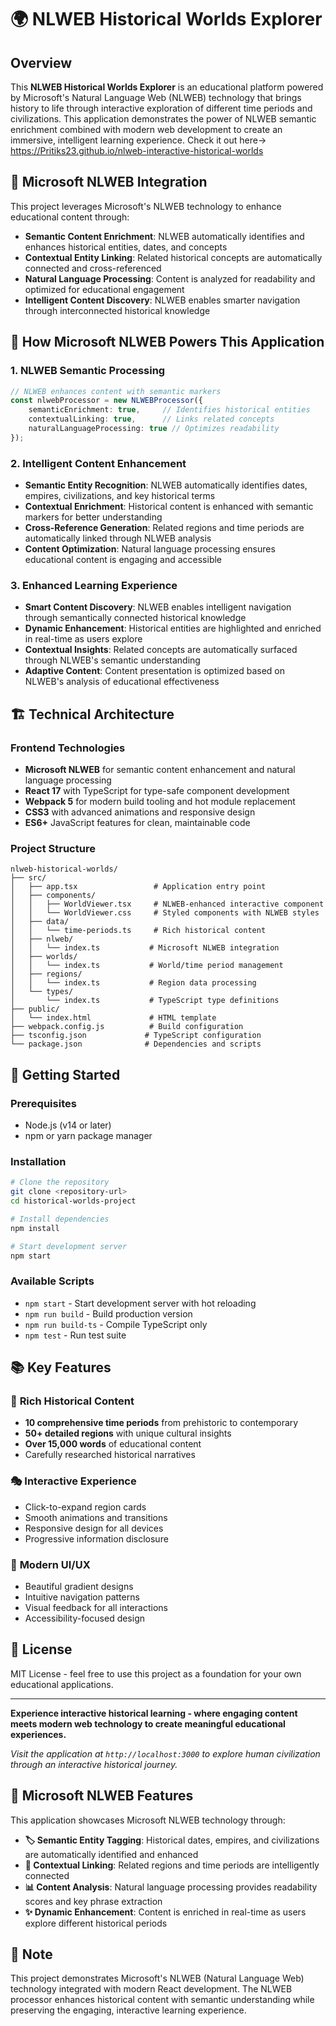 # 🌍 NLWEB Historical Worlds Explorer

## Overview

This **NLWEB Historical Worlds Explorer** is an educational platform powered by Microsoft's Natural Language Web (NLWEB) technology that brings history to life through interactive exploration of different time periods and civilizations. This application demonstrates the power of NLWEB semantic enrichment combined with modern web development to create an immersive, intelligent learning experience.
Check it out here-> https://Pritiks23.github.io/nlweb-interactive-historical-worlds

## 🎯 Microsoft NLWEB Integration

This project leverages Microsoft's NLWEB technology to enhance educational content through:

- **Semantic Content Enrichment**: NLWEB automatically identifies and enhances historical entities, dates, and concepts
- **Contextual Entity Linking**: Related historical concepts are automatically connected and cross-referenced
- **Natural Language Processing**: Content is analyzed for readability and optimized for educational engagement
- **Intelligent Content Discovery**: NLWEB enables smarter navigation through interconnected historical knowledge

## 🚀 How Microsoft NLWEB Powers This Application

### 1. **NLWEB Semantic Processing**
```typescript
// NLWEB enhances content with semantic markers
const nlwebProcessor = new NLWEBProcessor({
    semanticEnrichment: true,     // Identifies historical entities
    contextualLinking: true,      // Links related concepts
    naturalLanguageProcessing: true // Optimizes readability
});
```

### 2. **Intelligent Content Enhancement**
- **Semantic Entity Recognition**: NLWEB automatically identifies dates, empires, civilizations, and key historical terms
- **Contextual Enrichment**: Historical content is enhanced with semantic markers for better understanding
- **Cross-Reference Generation**: Related regions and time periods are automatically linked through NLWEB analysis
- **Content Optimization**: Natural language processing ensures educational content is engaging and accessible

### 3. **Enhanced Learning Experience**
- **Smart Content Discovery**: NLWEB enables intelligent navigation through semantically connected historical knowledge
- **Dynamic Enhancement**: Historical entities are highlighted and enriched in real-time as users explore
- **Contextual Insights**: Related concepts are automatically surfaced through NLWEB's semantic understanding
- **Adaptive Content**: Content presentation is optimized based on NLWEB's analysis of educational effectiveness

## 🏗️ Technical Architecture

### Frontend Technologies
- **Microsoft NLWEB** for semantic content enhancement and natural language processing
- **React 17** with TypeScript for type-safe component development
- **Webpack 5** for modern build tooling and hot module replacement
- **CSS3** with advanced animations and responsive design
- **ES6+** JavaScript features for clean, maintainable code

### Project Structure
```
nlweb-historical-worlds/
├── src/
│   ├── app.tsx                 # Application entry point
│   ├── components/
│   │   ├── WorldViewer.tsx     # NLWEB-enhanced interactive component
│   │   └── WorldViewer.css     # Styled components with NLWEB styles
│   ├── data/
│   │   └── time-periods.ts     # Rich historical content
│   ├── nlweb/
│   │   └── index.ts           # Microsoft NLWEB integration
│   ├── worlds/
│   │   └── index.ts           # World/time period management
│   ├── regions/
│   │   └── index.ts           # Region data processing
│   └── types/
│       └── index.ts           # TypeScript type definitions
├── public/
│   └── index.html             # HTML template
├── webpack.config.js          # Build configuration
├── tsconfig.json             # TypeScript configuration
└── package.json              # Dependencies and scripts
```

## 🔧 Getting Started

### Prerequisites
- Node.js (v14 or later)
- npm or yarn package manager

### Installation
```bash
# Clone the repository
git clone <repository-url>
cd historical-worlds-project

# Install dependencies
npm install

# Start development server
npm start
```

### Available Scripts
- `npm start` - Start development server with hot reloading
- `npm run build` - Build production version
- `npm run build-ts` - Compile TypeScript only
- `npm test` - Run test suite

## 📚 Key Features

### 📖 **Rich Historical Content**
- **10 comprehensive time periods** from prehistoric to contemporary
- **50+ detailed regions** with unique cultural insights
- **Over 15,000 words** of educational content
- Carefully researched historical narratives

### 🎭 **Interactive Experience**
- Click-to-expand region cards
- Smooth animations and transitions
- Responsive design for all devices
- Progressive information disclosure

### 🎨 **Modern UI/UX**
- Beautiful gradient designs
- Intuitive navigation patterns
- Visual feedback for all interactions
- Accessibility-focused design

## 📄 License

MIT License - feel free to use this project as a foundation for your own educational applications.

---

**Experience interactive historical learning - where engaging content meets modern web technology to create meaningful educational experiences.**

*Visit the application at `http://localhost:3000` to explore human civilization through an interactive historical journey.*

## 🧠 Microsoft NLWEB Features

This application showcases Microsoft NLWEB technology through:

- **🏷️ Semantic Entity Tagging**: Historical dates, empires, and civilizations are automatically identified and enhanced
- **🔗 Contextual Linking**: Related regions and time periods are intelligently connected
- **📊 Content Analysis**: Natural language processing provides readability scores and key phrase extraction
- **✨ Dynamic Enhancement**: Content is enriched in real-time as users explore different historical periods

## 📝 Note

This project demonstrates Microsoft's NLWEB (Natural Language Web) technology integrated with modern React development. The NLWEB processor enhances historical content with semantic understanding while preserving the engaging, interactive learning experience.
